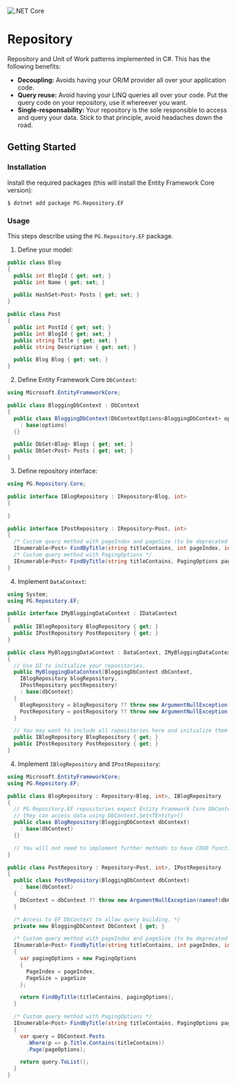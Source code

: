 ![.NET Core](https://github.com/pablogo1/repository/workflows/.NET%20Core/badge.svg)

# Repository
Repository and Unit of Work patterns implemented in C#. This has the following benefits:
* **Decoupling:** Avoids having your OR/M provider all over your application code.
* **Query reuse:** Avoid having your LINQ queries all over your code. Put the query code on your repository, use it whereever you want.
* **Single-responsability:** Your repository is the sole responsible to access and query your data. Stick to that principle, avoid headaches down the road.

## Getting Started
### Installation
Install the required packages (this will install the Entity Framework Core version):
```
$ dotnet add package PG.Repository.EF
```
 
### Usage
This steps describe using the `PG.Repository.EF` package.

1. Define your model:
```csharp
public class Blog
{
  public int BlogId { get; set; }
  public int Name { get; set; }

  public HashSet<Post> Posts { get; set; }
}

public class Post 
{
  public int PostId { get; set; }
  public int BlogId { get; set; }
  public string Title { get; set; }
  public string Description { get; set; }

  public Blog Blog { get; set; }
}
```
2. Define Entity Framework Core `DbContext`:
```csharp
using Microsoft.EntityFrameworkCore;

public class BloggingDbContext : DbContext
{
  public class BloggingDbContext(DbContextOptions<BloggingDbContext> options)
    : base(options)
  {}

  public DbSet<Blog> Blogs { get; set; }
  public DbSet<Post> Posts { get; set; }
}
```

3. Define repository interface:
```csharp
using PG.Repository.Core;

public interface IBlogRepository : IRepository<Blog, int>
{

}

public interface IPostRepository : IRepository<Post, int>
{
  /* Custom query method with pageIndex and pageSize (to be deprecated in favor of PagingOptions) */
  IEnumerable<Post> FindByTitle(string titleContains, int pageIndex, int pageSize);
  /* Custom query method with PagingOptions */
  IEnumerable<Post> FindByTitle(string titleContains, PagingOptions pageOptions);
}
```

4. Implement `DataContext`:
```csharp
using System;
using PG.Repository.EF;

public interface IMyBloggingDataContext : IDataContext
{
  public IBlogRepository BlogRepository { get; }
  public IPostRepository PostRepository { get; }
}

public class MyBloggingDataContext : DataContext, IMyBloggingDataContext
{
  // Use DI to initialize your repositories.
  public MyBloggingDataContext(BloggingDbContext dbContext, 
    IBlogRepository blogRepository, 
    IPostRepository postRepository) 
    : base(dbContext)
  {
    BlogRepository = blogRepository ?? throw new ArgumentNullException(nameof(blogRepository));
    PostRepository = postRepository ?? throw new ArgumentNullException(nameof(postRepository));
  }

  // You may want to include all repositories here and initialize them on the constructor using DI.
  public IBlogRepository BlogRepository { get; }
  public IPostRepository PostRepository { get; }
}
```

4. Implement `IBlogRepository` and `IPostRepository`:
```csharp
using Microsoft.EntityFrameworkCore;
using PG.Repository.EF;

public class BlogRepository : Repository<Blog, int>, IBlogRepository
{
  // PG.Repository.EF repositories expect Entity Framework Core DbContext so
  // they can access data using DbContext.Set<TEntity>()
  public class BlogRepository(BloggingDbContext dbContext)
    : base(dbContext)
  {}

  // You will not need to implement further methods to have CRUD functionality here.
}

public class PostRepository : Repository<Post, int>, IPostRepository
{
  public class PostRepository(BloggingDbContext dbContext)
    : base(dbContext)
  {
    DbContext = dbContext ?? throw new ArgumentNullException(nameof(dbContext));
  }

  /* Access to EF DbContext to allow query building. */
  private new BloggingDbContext DbContext { get; }

  /* Custom query method with pageIndex and pageSize (to be deprecated in favor of PagingOptions) */
  IEnumerable<Post> FindByTitle(string titleContains, int pageIndex, int pageSize)
  {
    var pagingOptions = new PagingOptions 
    {
      PageIndex = pageIndex,
      PageSize = pageSize
    };

    return FindByTitle(titleContains, pagingOptions);
  }

  /* Custom query method with PagingOptions */
  IEnumerable<Post> FindByTitle(string titleContains, PagingOptions pageOptions)
  {
    var query = DbContext.Posts
      .Where(p => p.Title.Contains(titleContains))
      .Page(pageOptions);

    return query.ToList();
  }
}
```
